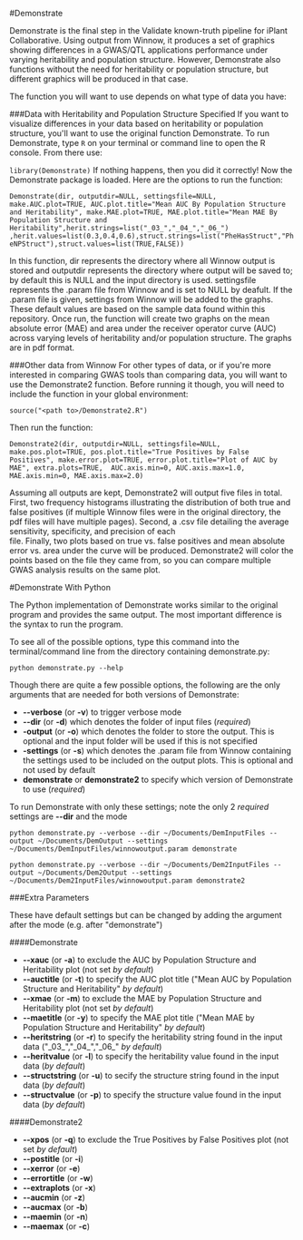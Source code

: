 #Demonstrate

Demonstrate is the final step in the Validate known-truth pipeline for iPlant Collaborative. 
Using output from Winnow, it produces a set of graphics showing differences in a GWAS/QTL applications performance under varying heritability and population structure. However,
Demonstrate also functions without the need for heritability or population structure, but different graphics will be produced in that case.

The function you will want to use depends on what type of data you have:

###Data with Heritability and Population Structure Specified 
If you want to visualize differences in your data based on heritability or population structure, you'll want to use the
original function Demonstrate. To run Demonstrate, type `R` on your terminal or command line to open the R console. From there use:

`library(Demonstrate)`
If nothing happens, then you did it correctly! Now the Demonstrate package is loaded. Here are the options to run the function:

`Demonstrate(dir, outputdir=NULL, settingsfile=NULL, make.AUC.plot=TRUE, AUC.plot.title="Mean AUC By Population Structure and Heritability",
	make.MAE.plot=TRUE, MAE.plot.title="Mean MAE By Population Structure and Heritability",herit.strings=list("_03_","_04_","_06_")
	,herit.values=list(0.3,0.4,0.6),struct.strings=list("PheHasStruct","PheNPStruct"),struct.values=list(TRUE,FALSE))`
	
In this function, dir represents the directory where all Winnow output is stored and outputdir represents the directory where output will be saved to; by default this is NULL and the input directory is used. settingsfile represents the .param file from Winnow and is set to NULL by deafult. If the .param file is given, settings from Winnow will be added to the graphs. These default values are based on the sample data found within this repository. Once run, the function will create two graphs
on the mean absolute error (MAE) and area under the receiver operator curve (AUC) across varying levels of heritability and/or population structure.
The graphs are in pdf format.

###Other data from Winnow
For other types of data, or if you're more interested in comparing GWAS tools than comparing data, you will want to use the Demonstrate2 function. 
Before running it though, you will need to include the function in your global environment:

`source("<path to>/Demonstrate2.R")`

Then run the function:

`Demonstrate2(dir, outputdir=NULL, settingsfile=NULL, make.pos.plot=TRUE, pos.plot.title="True Positives by False Positives",
                       make.error.plot=TRUE, error.plot.title="Plot of AUC by MAE", extra.plots=TRUE, 
                       AUC.axis.min=0, AUC.axis.max=1.0, MAE.axis.min=0, MAE.axis.max=2.0)`

Assuming all outputs are kept, Demonstrate2 will output five files in total. First, two frequency histograms illustrating the distribution of both true and false positives 
(if multiple Winnow files were in the original directory, the pdf files will have multiple pages). Second, a .csv file detailing the average sensitivity, specificity, and precision of each  
file. Finally, two plots based on true vs. false positives and mean absolute error vs. area under the curve will be produced. Demonstrate2 will color the points based on the file they came from, so you
can compare multiple GWAS analysis results on the same plot.


#Demonstrate With Python

The Python implementation of Demonstrate works similar to the original program and provides the same output. The most important difference is the syntax to run the program. 

To see all of the possible options, type this command into the terminal/command line from the directory containing demonstrate.py:

`python demonstrate.py --help`

Though there are quite a few possible options, the following are the only arguments that are needed for both versions of Demonstrate: 
* **--verbose** (or **-v**) to trigger verbose mode 
* **--dir** (or **-d**) which denotes the folder of input files (_required_)
* **-output** (or **-o**) which denotes the folder to store the output. This is optional and the input folder will be used if this is not specified
* **-settings** (or **-s**) which denotes the .param file from Winnow containing the settings used to be included on the output plots. This is optional and not used by default
* **demonstrate** or **demonstrate2** to specify which version of Demonstrate to use (_required_)

To run Demonstrate with only these settings; note the only 2 _required_ settings are **--dir** and the mode

`python demonstrate.py --verbose --dir ~/Documents/DemInputFiles --output ~/Documents/DemOutput --settings ~/Documents/DemInputFiles/winnowoutput.param demonstrate`

`python demonstrate.py --verbose --dir ~/Documents/Dem2InputFiles --output ~/Documents/Dem2Output --settings ~/Documents/Dem2InputFiles/winnowoutput.param demonstrate2`

###Extra Parameters

These have default settings but can be changed by adding the argument after the mode (e.g. after "demonstrate")

####Demonstrate

* **--xauc** (or **-a**) to exclude the AUC by Population Structure and Heritability plot (not set _by default_)
* **--auctitle** (or **-t**) to specify the AUC plot title ("Mean AUC by Population Structure and Heritability" _by default_)
* **--xmae** (or **-m**) to exclude the MAE by Population Structure and Heritability plot (not set _by default_)
* **--maetitle** (or **-y**) to specify the MAE plot title ("Mean MAE by Population Structure and Heritability" _by default_)
* **--heritstring** (or **-r**) to specify the heritability string found in the input data ("\_03_","\_04_","\_06_" _by default_)
* **--heritvalue** (or **-l**) to specify the heritability value found in the input data (_by default_)
* **--structstring** (or **-u**) to secify the structure string found in the input data (_by default_)
* **--structvalue** (or **-p**) to specify the structure value found in the input data (_by default_)

####Demonstrate2
* **--xpos** (or **-q**) to exclude the True Positives by False Positives plot (not set _by default_)
* **--postitle** (or **-i**)
* **--xerror** (or **-e**)
* **--errortitle** (or **-w**)
* **--extraplots** (or **-x**)
* **--aucmin** (or **-z**)
* **--aucmax** (or **-b**)
* **--maemin** (or **-n**)
* **--maemax** (or **-c**)
